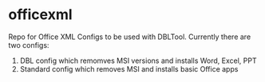 # officexml

Repo for Office XML Configs to be used with DBLTool. Currently there are two configs:

1. DBL config which remomves MSI versions and installs Word, Excel, PPT
2. Standard config which removes MSI and installs basic Office apps
